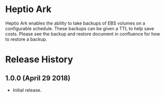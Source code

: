 # Heptio Ark

Heptio Ark enables the ability to take backups of EBS volumes on a configurable
schedule. These backups can be given a TTL to help save costs. Please see the
backup and restore document in confluence for how to restore a backup.

# Release History

## 1.0.0 (April 29 2018)

* Initial release.
